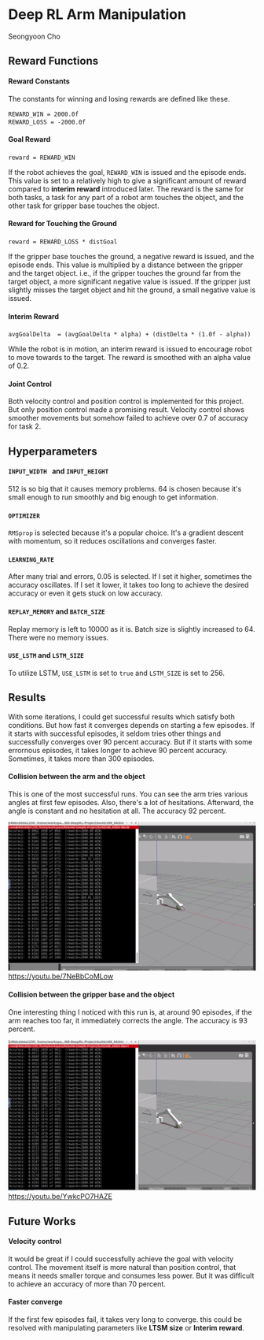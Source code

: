 # Deep RL Arm Manipulation

Seongyoon Cho

## Reward Functions

#### Reward Constants

The constants for winning and losing rewards are defined like these. 
```
REWARD_WIN = 2000.0f
REWARD_LOSS = -2000.0f
```

#### Goal Reward
`reward = REWARD_WIN`

If the robot achieves the goal, `REWARD_WIN` is issued and the episode ends. This value is set to a relatively high to give a significant amount of reward compared to **interim reward** introduced later. The reward is the same for both tasks, a task for any part of a robot arm touches the object, and the other task for gripper base touches the object. 

#### Reward for Touching the Ground
`reward = REWARD_LOSS * distGoal`

If the gripper base touches the ground, a negative reward is issued, and the episode ends. This value is multiplied by a distance between the gripper and the target object. i.e., if the gripper touches the ground far from the target object, a more significant negative value is issued. If the gripper just slightly misses the target object and hit the ground, a small negative value is issued.

#### Interim Reward
`avgGoalDelta  = (avgGoalDelta * alpha) + (distDelta * (1.0f - alpha))`

While the robot is in motion, an interim reward is issued to encourage robot to move towards to the target. The reward is smoothed with an alpha value of 0.2.

#### Joint Control
Both velocity control and position control is implemented for this project. But only position control made a promising result. Velocity control shows smoother movements but somehow failed to achieve over 0.7 of accuracy for task 2.

## Hyperparameters

#### `INPUT_WIDTH ` and `INPUT_HEIGHT `
512 is so big that it causes memory problems. 64 is chosen because it's small enough to run smoothly and big enough to get information.
 
#### `OPTIMIZER`
`RMSprop` is selected because it's a popular choice. It's a gradient descent with momentum, so it reduces oscillations and converges faster. 

#### `LEARNING_RATE` 
After many trial and errors, 0.05 is selected. If I set it higher, sometimes the accuracy oscillates. If I set it lower, it takes too long to achieve the desired accuracy or even it gets stuck on low accuracy. 

#### `REPLAY_MEMORY` and `BATCH_SIZE`
Replay memory is left to 10000 as it is. Batch size is slightly increased to 64. There were no memory issues.

#### `USE_LSTM` and `LSTM_SIZE`
To utilize LSTM, `USE_LSTM` is set to `true` and `LSTM_SIZE` is set to 256.

## Results

With some iterations, I could get successful results which satisfy both conditions. But how fast it converges depends on starting a few episodes. If it starts with successful episodes, it seldom tries other things and successfully converges over 90 percent accuracy. But if it starts with some errornous episodes, it takes longer to achieve 90 percent accuracy. Sometimes, it takes more than 300 episodes.

#### Collision between the arm and the object

This is one of the most successful runs.  You can see the arm tries various angles at first few episodes. Also, there's a lot of hesitations. Afterward, the angle is constant and no hesitation at all. The accuracy 92 percent.

![](docs/images/DeepRLArmBody.png)
https://youtu.be/7NeBbCoMLow

#### Collision between the gripper base and the  object

One interesting thing I noticed with this run is, at around 90 episodes, if the arm reaches too far, it immediately corrects the angle. The accuracy is 93 percent.

![](docs/images/DeepRLArmGripper.png)
https://youtu.be/YwkcPO7HAZE

## Future Works

#### Velocity control

It would be great if I could successfully achieve the goal with velocity control. The movement itself is more natural than position control, that means it needs smaller torque and consumes less power. But it was difficult to achieve an accuracy of more than 70 percent.

#### Faster converge

If the first few episodes fail, it takes very long to converge. this could be resolved with manipulating parameters like **LTSM size** or **Interim reward**.

